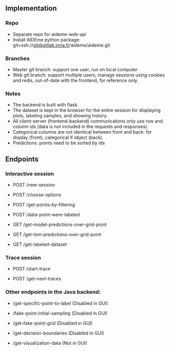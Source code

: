 ## Implementation

### Repo

- Separate repo for aideme-web-api
- Install AIDEme python package: git+ssh://git@gitlab.inria.fr/aideme/aideme.git

### Branches

- Master git branch: support one user, run on local computer
- Web git branch: support multiple users, manage sessions using cookies and redis, out-of-date with the frontend, for reference only.

### Notes

- The backend is built with flask.
- The dataset is kept in the browser for the entire session for displaying plots, labeling samples, and showing history.
- All client-server (frontend-backend) communications only use row and column ids (data is not included in the requests and responses).
- Categorical columns are not identical between front and back: for display (front), categorical if object (back).
- Predictions: points need to be sorted by ids

## Endpoints

### Interactive session

- POST /new-session

- POST /choose-options

- POST /get-points-by-filtering

- POST /data-point-were-labeled

- GET /get-model-predictions-over-grid-point

- GET /get-tsm-predictions-over-grid-point

- GET /get-labeled-dataset

### Trace session

- POST /start-trace

- POST /get-next-traces

### Other endpoints in the Java backend:

- /get-specific-point-to-label (Disabled in GUI)

- /fake-point-initial-sampling (Disabled in GUI)

- /get-fake-point-grid (Disabled in GUI)

- /get-decision-boundaries (Disabled in GUI)

- /get-visualization-data (Not in GUI)
